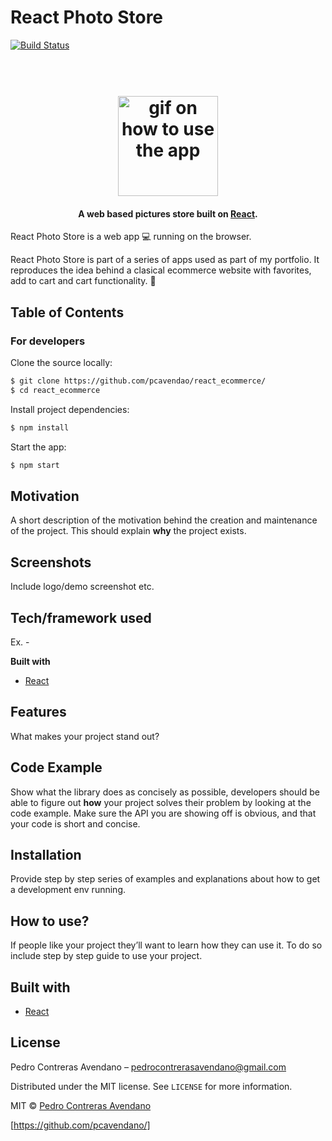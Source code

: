 # React Photo Store

[![Build Status](https://img.shields.io/github/workflow/status/pcavendano/react_ecommerce/Node.js%20CI)](https://travis-ci.org/pcavendano/react_ecommerce)

<h1 align="center">
  <br>
  <img src="https://github.com/pcavendano/react_ecommerce/blob/master/assets/react_ecommerce_gift.gif" alt="gif on how to use the app" width="160">
</h1>

<h4 align="center">A web based pictures store built on <a href="https://reactjs.org/" target="_blank">React</a>.</h4>

React Photo Store is a web app :computer: running on the browser.

React Photo Store is part of a series of apps used as part of my portfolio. It reproduces the idea behind a clasical ecommerce website with favorites, add to cart and cart functionality. :rocket:

## Table of Contents

### For developers

Clone the source locally:

```sh
$ git clone https://github.com/pcavendao/react_ecommerce/
$ cd react_ecommerce
```

Install project dependencies:

```sh
$ npm install
```

Start the app:

```sh
$ npm start
```

## Motivation

A short description of the motivation behind the creation and maintenance of the project. This should explain **why** the project exists.

## Screenshots

Include logo/demo screenshot etc.

## Tech/framework used

Ex. -

<b>Built with</b>

- [React](https://react.org)

## Features

What makes your project stand out?

## Code Example

Show what the library does as concisely as possible, developers should be able to figure out **how** your project solves their problem by looking at the code example. Make sure the API you are showing off is obvious, and that your code is short and concise.

## Installation

Provide step by step series of examples and explanations about how to get a development env running.

## How to use?

If people like your project they’ll want to learn how they can use it. To do so include step by step guide to use your project.

## Built with
- [React](https://react.org)

## License

Pedro Contreras Avendano  – pedrocontrerasavendano@gmail.com

Distributed under the MIT license. See ``LICENSE`` for more information.

MIT © [Pedro Contreras Avendano]()

[https://github.com/pcavendano/]
